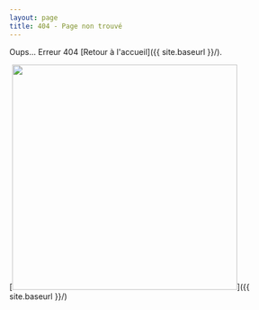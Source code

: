 ```yaml
---
layout: page
title: 404 - Page non trouvé
---
```


Oups... Erreur 404 [Retour à l'accueil]({{ site.baseurl }}/).

[<img src="{{ site.baseurl }}/images/404.jpg"  style="width: 400px;"/>]({{ site.baseurl }}/)
